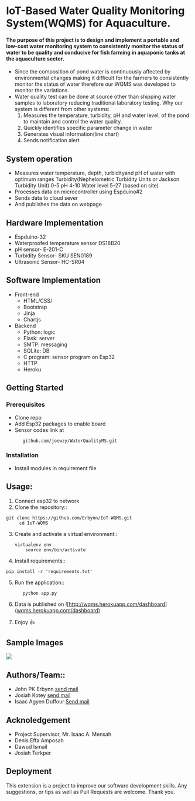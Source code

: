 # IoT-Based Water Quality Monitoring System(WQMS) for Aquaculture.



#### The purpose of this project is to design and implement a portable and low-cost water monitoring system to consistently monitor the status of water to be quality and conducive for fish farming in aquaponic tanks at the aquaculture sector.

- Since the composition of pond water is continuously affected by environmental changes making it difficult for the farmers to consistently monitor the status of water therefore our WQMS was developed to monitor the variations.
- Water quality test can be done at source other than shipping water samples to laboratory reducing traditional laboratory testing.
Why our system is different from other systems:
    1. Measures the temperature, turbidity, pH and water level, of the pond to maintain and control the water quality.
    2. Quickly identifies specific parameter change in water
    3. Generates visual information(line chart)
    4. Sends notification alert

## System operation
- Measures water temperature, depth, turbidityand pH of water with optimum ranges
            Turbidity(Nephelometric Turbidity Units or Jackson Turbidity Unit) 0-5
            pH  4-10
            Water level 5-27 (based on site)
- Processes data on microcontroller using Espduino#2 
- Sends data to cloud sever 
- And publishes the data on webpage 

## Hardware Implementation
- Espduino-32
- Waterproofed temperature sensor DS18B20
- pH sensor- E-201-C
- Turbidity Sensor- SKU SEN0189
- Ultrasonic Sensor- HC-SR04

## Software Implementation
- Front-end
    - HTML/CSS/ 
    - Bootstrap
    - Jinja
    - Chartjs
- Backend
    - Python: logic
    - Flask: server
    - SMTP: messaging 
    - SQLite: DB
    - C program: sensor program on Esp32
    - HTTP
    - Heroku
   
   
 ## Getting Started
 ### Prerequisites
 - Clone repo
 - Add Esp32 packages to enable board  
 - Sensor codes link at
    ```
       github.com/joewzy/WaterQualityMS.git
    ```
 
 ### Installation
 - Install modules in requirement file 


## Usage:
 1. Connect esp32 to network
 2. Clone the repository::
   ```
   git clone https://github.com/Erbynn/IoT-WQMS.git
        cd IoT-WQMS
   ```
 3. Create and activate a virtual environment::
    ```
    virtualenv env
        source env/bin/activate
    ```
  4. Install requirements::
   
    pip install -r 'requirements.txt'
        
  5. Run the application::
     ```
        python app.py
     ```
        
  6. Data is published on ![http://wqms.herokuapp.com/dashboard](wqms.herokuapp.com/dashboard)

  6. Enjoy :+1:
 
 ## Sample Images
 ![](images/fullsetup.png)
  
  
## Authors/Team::
   - John PK Erbynn [send mail](john.erbynn@gmail.com)
   - Josiah Kotey [send mail](josiahkotey13@gmail.com)
   - Isaac Agyen Duffour [Send mail](izagyen96@gmail.com)
   
## Acknoledgement
   - Project Supervisor, Mr. Isaac A. Mensah
   - Denis Effa Amposah
   - Dawud Ismail
   - Josiah Terkper
  
 ## Deployment 
This extension is a project to improve our software development skills. Any suggestions, or tips as well as Pull Requests are welcome.
Thank you.


   



